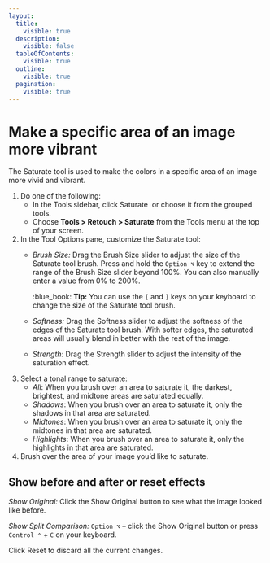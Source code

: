 ```yaml
---
layout:
  title:
    visible: true
  description:
    visible: false
  tableOfContents:
    visible: true
  outline:
    visible: true
  pagination:
    visible: true
---
```


# Make a specific area of an image more vibrant

The Saturate tool is used to make the colors in a specific area of an image more vivid and vibrant.

1. Do one of the following:
   * In the Tools sidebar, click Saturate <img src="https://help.pixelmator.com/pixelmator-pro/3.5/assets/English/1580999616000.png" alt="" data-size="line"> or choose it from the grouped tools.
   * Choose **Tools > Retouch > Saturate** from the Tools menu at the top of your screen.
2. In the Tool Options pane, customize the Saturate tool:
   *   _Brush Size:_ Drag the Brush Size slider to adjust the size of the Saturate tool brush. Press and hold the `Option ⌥` key to extend the range of the Brush Size slider beyond 100%. You can also manually enter a value from 0% to 200%. 

       :blue\_book: **Tip:** You can use the `[` and `]` keys on your keyboard to change the size of the Saturate tool brush.
   * _Softness:_ Drag the Softness slider to adjust the softness of the edges of the Saturate tool brush. With softer edges, the saturated areas will usually blend in better with the rest of the image.
   * _Strength:_ Drag the Strength slider to adjust the intensity of the saturation effect.
3. Select a tonal range to saturate: 
   * _All_: When you brush over an area to saturate it, the darkest, brightest, and midtone areas are saturated equally. 
   * _Shadows_: When you brush over an area to saturate it, only the shadows in that area are saturated. 
   * _Midtones_: When you brush over an area to saturate it, only the midtones in that area are saturated. 
   * _Highlights_: When you brush over an area to saturate it, only the highlights in that area are saturated.
4. Brush over the area of your image you’d like to saturate.

## Show before and after or reset effects

_Show Original:_ Click the Show Original button to see what the image looked like before.

_Show Split Comparison:_ `Option ⌥` – click the Show Original button or press `Control ⌃` + `C` on your keyboard.

Click Reset to discard all the current changes.
